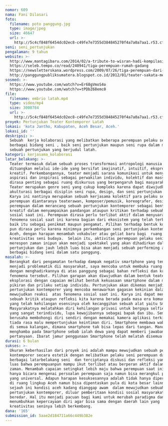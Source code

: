 ```yaml
---
nomor: 609
nama: Fani Dilasari
foto:
  filename: poto panggung.jpg
  type: image/jpeg
  size: 46647
  url: >-
    http://5c4cf848f6454dc02ec8-c49fe7e7355d384845270f4a7a0a7aa1.r53.cf2.rackcdn.com/0a14f272-ab04-4424-b0af-5693d04ff70d/poto%20panggung.jpg
seni: seni_pertunjukan
pengalaman: 9 tahun
website: >-
  http://www.mantagibaru.com/2014/02/a-tribute-to-wisran-hadi-kompilasi.html  
  https://seleb.tempo.co/read/240941/tiga-perempuan-rumah-gadang
  https://newsletterskana.wordpress.com/2009/07/26/tiga-perempuan-dari-teater-sakata/
  http://panggungpubliksumatera.blogspot.co.id/2012/01/teater-sakata-merupakan-organisasi.html
sosmed: >-
  https://www.youtube.com/watch?v=Er68gVmoS4o                            
  https://www.youtube.com/watch?v=tPDbZ68emc0
file:
  filename: embrio latah.mp4
  type: video/mp4
  size: 3000784
  url: >-
    http://5c4cf848f6454dc02ec8-c49fe7e7355d384845270f4a7a0a7aa1.r53.cf2.rackcdn.com/6f047ff5-2b52-48e9-bfd2-828962b7acb7/embrio%20latah.mp4
proyek: Pertunjukan Teater Kontemporer Latah
lokasi: 'kota Jantho, Kabupaten, Aceh Besar, Aceh.'
lokasi_id: ''
deskripsi: >-
  Sebuah  kerja kolaborasi yang melibatkan beberapa perempuan pelaku seni dari
  berbagai bidang seni , baik seni pertunjukan maupun seni rupa dalam mewujudkan
  sebuah pertunjukan yang berjudul latah.
kategori: kerjasama_kolaborasi
latar_belakang: >-
  Teater termasuk dalam sebuah proses transformasi antropologi manusia yang
  dituangkan melalui ide-ide yang bersifat imajinatif, intuitif, ekspresif dan
  kreatif. Perkembangannya, teater menjadi sarana komunikasi untuk menyampaikan
  aspirasi dan inspirasi sebagai perwakilan individu, kolektif dan massa. Teater
  dirasa penting sebagai ruang diskursus yang berpengaruh bagi masyarakatnya.
  Teater merupakan genre seni yang cukup kompleks karena dapat diwujudkan  dari
  akulturasi berbagai disiplin seni rupa, design, dan seni pertunjukan lainnya.
  Karya ini nantinya merupakan sebuah kerjasama kolektif para pelaku seni
  perempuan diantaranya teaterawan, komposer/pemusik, koreografer, designer dan
  perempuan dalam merancang sebuah pertunjukan kontemporer sebagai bentuk ruang
  kreatif dalam menyampaikan pandangan ataupun kritikan terhadap sebuah gejala
  sosial saat ini. Perempuan dirasa perlu terlibat aktif dalam menyuarakan
  fenomena sosial saat ini karena bagian dari ekosistem yang telah terbentuk,
  baik itu sebagai penikmat maupun pengamat. Pilihan terhadap bentuk kontemporer
  pun dirasa perlu karena minimnya perkembangan seni pertunjukan kontemporer di
  Aceh, dengan harapan menambah vokabuler atau geliat baru bagi  ruang
  kreativitas seni budaya.  Selain itu, aktivitas perempuan pelaku seni dalam
  merespon zaman inipun akan menjadi spektakel yang akan dihadirkan dalam
  pertunjukan dan jauh lebih luas bisa akan menjadi sebuah performing art dari
  berbagai bidang seni dalam satu panggung.
masalah: >-
  Berangkat dari pengamatan terhadap dampak negativ smartphone yang tengah
  menjadi problematik dii masyarakat, saya mencoba untuk membuka ruang diskusi
  dengan menghadirkannya di atas panggung sebagai bahan refleksi dan kritik atas
  fenomena tersebut. Pilihan garapan akan diwujudkan dalam bentuk teater
  eksplorasi dengan capaian melihat bentuk kekuasaan smartphone dalam menjajah
  pikiran dan prilaku setiap individu. Pertunjukan akan dikemas menjadi sebuah 
  pertunjukan kontemporer yang mencoba menawarkan gagasan kekinian dalam
  mewujudkan reaksi  atas fenomena sosial saat ini. Karya ini dapat menjadi
  sebuah kritik ataupun refleksi kita karena berada pada masa era komunikasi
  yang telah kehilangan esensinya oleh kecanggihan sebuah alat yaitu Smartphone.
  Masyarakatnya melatahkan diri kehilangan privasi untuk bergaya selfie. Ada
  yang sangat terindividu, lupa kewajibannya sebagai bapak dan ibu. Semua
  berusaha membohongi diri sendiri dengan memakai kamera aplikasi terkini, dan
  tiada rasa malu mempertunjukan keintiman diri. Smartphone membawa wabah latah
  di semua kalangan, dimana smartphone tak bisa lepas dari tangan. Manusia
  menghamba pada Smartphone sebab ialah dewa yang dapat memberi jawaban atas
  pertanyaan. Ibarat jamur penggunaan Smartphone telah melatah disemua kalangan.
durasi: 6 bulan
sukses: >-
  Ukuran keberhasilan dari proyek ini adalah mampu mewujudkan sebuah pertunjukan
  kontemporer secara estetik dengan melibatkan pelaku seni perempuan dari
  berbagai latarbelakang seni  dan terciptanya diskusi dan refleksi yang lebih
  luas bahwa perempuanpun mampu ikut terlibat atau berperan aktif dalam merespon
  zaman. Menambah capaian setingkat lebih maju bahwa perempuan saat ini tidak
  hanya bicara mengenai persoalan perempuan saja namun bisa merangkul persoalan
  yang universal. Adapun harapan kesuksesannya adalah tidak hanya dipertunjukan
  di ruang lingkup Aceh namun bisa dipentaskan pula di kota besar lainnya, sebab
  sejauh ini kondisi aceh kadang dianggap awam  dalam mewujudkan sebuah
  pertunjukan kontemporer, diluar pemberitaan kondisi sosial masyarakat yang
  beredar. Hal itu menjadi pacuan bagi kami untuk merubah paradigma dan
  menumbuhkan kepercayaan diri agar bisa sama dengan daerah lain yang
  kreativitas seninya lebih berkembang.
dana: '165'
submission_id: 5aae2d184711a66c449b382e
---
```


